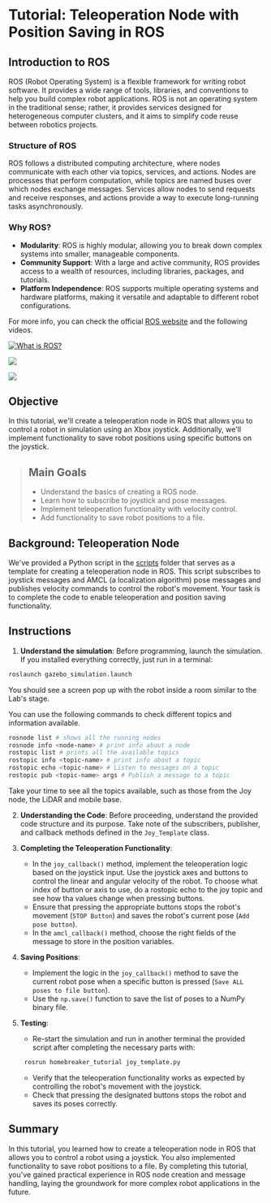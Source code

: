 # Tutorial: Teleoperation Node with Position Saving in ROS

## Introduction to ROS
ROS (Robot Operating System) is a flexible framework for writing robot software. It provides a wide range of tools, libraries, and conventions to help you build complex robot applications. ROS is not an operating system in the traditional sense; rather, it provides services designed for heterogeneous computer clusters, and it aims to simplify code reuse between robotics projects.

### Structure of ROS
ROS follows a distributed computing architecture, where nodes communicate with each other via topics, services, and actions. Nodes are processes that perform computation, while topics are named buses over which nodes exchange messages. Services allow nodes to send requests and receive responses, and actions provide a way to execute long-running tasks asynchronously.

### Why ROS?
- **Modularity**: ROS is highly modular, allowing you to break down complex systems into smaller, manageable components.
- **Community Support**: With a large and active community, ROS provides access to a wealth of resources, including libraries, packages, and tutorials.
- **Platform Independence**: ROS supports multiple operating systems and hardware platforms, making it versatile and adaptable to different robot configurations.

For more info, you can check the official [ROS website](https://www.ros.org/) and the following videos.

[![What is ROS?](https://i.ytimg.com/vi/8QfI5a7lTKU/hqdefault.jpg?sqp=-oaymwEcCNACELwBSFXyq4qpAw4IARUAAIhCGAFwAcABBg==&rs=AOn4CLARV7EtmwFEk3Eby71gqtfjZh1C3A)](https://www.youtube.com/watch?v=8QfI5a7lTKU&t=283s "What is ROS, When to use it, and Why ? - Robot Operating System Tutorial")

[![](https://i.ytimg.com/an_webp/rIrZ11UJHt0/mqdefault_6s.webp?du=3000&sqp=CKHMjbAG&rs=AOn4CLAaAXPMWV2ufTzwCQ2AXMH1wqT1aw)](https://www.youtube.com/watch?v=rIrZ11UJHt0
 "04 - What is Master, Node and Topic in ROS? Information for Beginners")

[![](https://i.ytimg.com/an_webp/KAASuA3_4eg/mqdefault_6s.webp?du=3000&sqp=CPCFjrAG&rs=AOn4CLBAV3UnLoS-K410DWd96CXwX-qgHQ)](https://www.youtube.com/watch?v=KAASuA3_4eg
 "10 things you need to know about ROS! | Getting Ready to Build Robots with ROS #4")



## Objective
In this tutorial, we'll create a teleoperation node in ROS that allows you to control a robot in simulation using an Xbox joystick. Additionally, we'll implement functionality to save robot positions using specific buttons on the joystick.


>## Main Goals
>- Understand the basics of creating a ROS node.
>- Learn how to subscribe to joystick and pose messages.
>- Implement teleoperation functionality with velocity control.
>- Add functionality to save robot positions to a file.

## Background: Teleoperation Node
We've provided a Python script in the [scripts](../homebreaker_tutorial/scripts/) folder that serves as a template for creating a teleoperation node in ROS. This script subscribes to joystick messages and AMCL (a localization algorithm) pose messages and publishes velocity commands to control the robot's movement. Your task is to complete the code to enable teleoperation and position saving functionality.


## Instructions
1. **Understand the simulation**: Before programming, launch the simulation. If you installed everything correctly, just run in a terminal:

```bash
roslaunch gazebo_simulation.launch
```

You should see a screen pop up with the robot inside a room similar to the Lab's stage. 

You can use the following commands to check different topics and information available.

```bash
rosnode list # shows all the running nodes
rosnode info <node-name> # print info about a node
rostopic list # prints all the available topics
rostopic info <topic-name> # print info about a topic
rostopic echo <topic-name> # Listen to messages on a topic
rostopic pub <topic-name> args # Publish a message to a topic
```

Take your time to see all the topics available, such as those from the Joy node, the LiDAR and mobile base. 

2. **Understanding the Code**: Before proceeding, understand the provided code structure and its purpose. Take note of the subscribers, publisher, and callback methods defined in the `Joy_Template` class.

3. **Completing the Teleoperation Functionality**:
   - In the `joy_callback()` method, implement the teleoperation logic based on the joystick input. Use the joystick axes and buttons to control the linear and angular velocity of the robot. To choose what index of button or axis to use, do a rostopic echo to the joy topic and see how tha values change when pressing buttons.
   - Ensure that pressing the appropriate buttons stops the robot's movement (`STOP Button`) and saves the robot's current pose (`Add pose button`).
   - In the `amcl_callback()` method, choose the right fields of the message to store in the position variables.

4. **Saving Positions**:
   - Implement the logic in the `joy_callback()` method to save the current robot pose when a specific button is pressed (`Save ALL poses to file button`).
   - Use the `np.save()` function to save the list of poses to a NumPy binary file.

5. **Testing**:
   - Re-start the simulation and run in another terminal the provided script after completing the necessary parts with:
   ```bash
    rosrun homebreaker_tutorial joy_template.py
   ```
   - Verify that the teleoperation functionality works as expected by controlling the robot's movement with the joystick.
   - Check that pressing the designated buttons stops the robot and saves its poses correctly.

## Summary
In this tutorial, you learned how to create a teleoperation node in ROS that allows you to control a robot using a joystick. You also implemented functionality to save robot positions to a file. By completing this tutorial, you've gained practical experience in ROS node creation and message handling, laying the groundwork for more complex robot applications in the future.